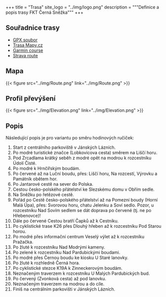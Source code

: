 +++
title = "Trasa"
site_logo = "../img/logo.png"
description = """Definice a popis trasy FKT Černá Sněžka"""
+++

## Souřadnice trasy

* [GPX soubor](../../files/FKT-Cerna-Snezka.gpx)
* [Trasa Mapy.cz](//mapy.cz/s/kuhumuresu)
* [Garmin course](//connect.garmin.com/modern/course/60500491)
* [Strava route](//www.strava.com/routes/2817078927246680234)

## Mapa

{{< figure src="../img/Route.png" link="../img/Route.png" >}}

## Profil převýšení

{{< figure src="../img/Elevation.png" link="../img/Elevation.png" >}}

## Popis

Následující popis je pro variantu po směru hodinových ručiček:

1. Start z centrálního parkoviště v Jánských Lázních.
1. Po modré turistické značce (Lobkovicova cesta) směrem na Liščí horu.
1. Pod Zrcadlama krátký seběh z modré opět na modrou k rozcestníku
   Údolí Čisté.
1. Po modré k Hrnčířským boudám.
1. Po červené až na Luční boudu, přes: Liščí horu, Na rozcestí, Výrovku
   a Památník obětem hor.
1. Po Jantarové cestě na sever do Polska.
1. Cestou česko-polského přátelství ke Slezskému domu v Obřím sedle.
1. Na Sněžku po řetězové cestě.
1. Pořád po Cestě česko-polského přátelství až na Pomezní boudy (Horní
   Malá Úpa), přes: Svorovou horu, chatu Jelenku a Soví sedlo. Pozor,
   u rozcestníku Nad Sovím sedlem se dát doprava po červené (tj. ne
   po Hřebenovce)!
1. Dále po červené Cestou bratří Čapků až k Cestníku.
1. Po cyklistické trase K26 přes Dlouhý hřeben až k rozcestníku
   Pod Starou horou.
1. Po modré přes informační centrum Veselý výlet až k rozcestníku Pražačka.
1. Po žluté k rozcestníku Nad Modrými kameny.
1. Po zelené k rozcestníku Nad Pardubickými boudami.
1. Po modré přes Černou boudu ke kiosku U Staré lanovky.
1. Po žluté k rozhledně Černá hora.
1. Po cyklistické stezce K19A k Zinneckerovým boudám.
1. Neznačeným traverzem k rozcestníku U Malých Pardubických bud.
1. Po červený (Zvonková cesta) až pod lanovku.
1. Neznačeným traverzem na modrou a do cíle.
1. Finiš na centrálním parkovišti v Jánských Lázních.
